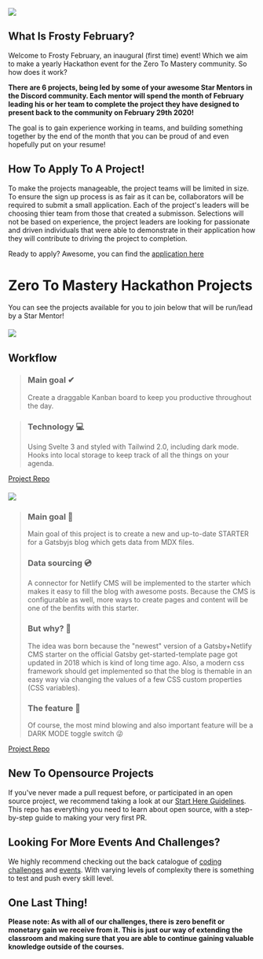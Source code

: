 ![](https://images.ctfassets.net/aq13lwl6616q/3gIZatZY4leFni6xmupkoe/42b2e4e8fc6223e09920e40a08c5cec2/snowman-2021360.png?w=800&q=50)

## What Is Frosty February?

Welcome to Frosty February, an inaugural (first time) event! Which we aim to make a yearly Hackathon event for the Zero To Mastery community. So how does it work?

**There are 6 projects, being led by some of your awesome Star Mentors in the Discord community. Each mentor will spend the month of February leading his or her team to complete the project they have designed to present back to the community on February 29th 2020!**

The goal is to gain experience working in teams, and building something together by the end of the month that you can be proud of and even hopefully put on your resume!

## How To Apply To A Project!

To make the projects manageable, the project teams will be limited in size. To ensure the sign up process is as fair as it can be, collaborators will be required to submit a small application. Each of the project's leaders will be choosing thier team from those that created a submisson. Selections will not be based on experience, the project leaders are looking for passionate and driven individuals that were able to demonstrate in their application how they will contribute to driving the project to completion. 

Ready to apply? Awesome, you can find the [application here](https://forms.gle/DRmfroDE2K58KR338)

# Zero To Mastery Hackathon Projects

You can see the projects available for you to join below that will be run/lead by a Star Mentor!

#### [![](https://img.shields.io/badge/SVELTE%20PROJECT-WORKFLOW%20-ffd542?style=for-the-badge&logo=Svelte)](https://github.com/brittneypostma/kanban-board)

## Workflow
> ### Main goal ✔
> Create a draggable Kanban board to keep you productive throughout the day.

> ### Technology 💻
> Using Svelte 3 and styled with Tailwind 2.0, including dark mode. Hooks into local storage to keep track of all the things on your agenda.

[Project Repo](https://github.com/brittneypostma/kanban-board) 


#### [![](https://img.shields.io/badge/gatsby%20project-ztm%20gatsby%2Bnetlify%20cms%20starter%20-blue?style=for-the-badge&logo=Gatsby)](https://github.com/r4pt0s/ztm-gatsby-netlify-cms-blog-starter)

> ### Main goal 🏁 
>Main goal of this project is to create a new and up-to-date STARTER for a Gatsbyjs blog which gets data from MDX files.
> ### Data sourcing 💿
> A connector for Netlify CMS will be implemented to the starter which makes it easy to fill the blog with awesome posts.
> Because the CMS is configurable as well, more ways to create pages and content will be one of the benfits with this starter. 
> ### But why? 🤔
> The idea was born because the "newest" version of a Gatsby+Netlify CMS starter on the official Gatsby get-started-template page got updated in 2018 which is kind of long time ago.
> Also, a modern css framework should get implemented so that the blog is themable in an easy way via changing the values of a few CSS custom properties (CSS variables).
> ### The feature 🤯
> Of course, the most mind blowing and also important feature will be a DARK MODE toggle switch 😜

[Project Repo](https://github.com/r4pt0s/ztm-gatsby-netlify-cms-blog-starter) 


## New To Opensource Projects

If you've never made a pull request before, or participated in an open source project, we recommend taking a look at our [Start Here Guidelines](https://github.com/zero-to-mastery/start-here-guidelines). This repo has everything you need to learn about open source, with a step-by-step guide to making your very first PR.

## Looking For More Events And Challenges?
We highly recommend checking out the back catalogue of [coding challenges](https://zerotomastery.io/community/coding-challenges/?utm_source=github&utm_medium=frosty-february-hackathon-2021) and [events](https://zerotomastery.io/community/events/?utm_source=github&utm_medium=frosty-february-hackathon-2021). With varying levels of complexity there is something to test and push every skill level. 

## One Last Thing!

**Please note: As with all of our challenges, there is zero benefit or monetary gain we receive from it. This is just our way of extending the classroom and making sure that you are able to continue gaining valuable knowledge outside of the courses.**
